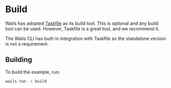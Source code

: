 # Build

Wails has adopted [Taskfile](https://taskfile.dev) as its build tool. This is optional
and any build tool can be used. However, Taskfile is a great tool, and we recommend it.

The Wails CLI has built-in integration with Taskfile so the standalone version is not a 
requirement.

## Building

To build the example, run:

```bash
wails run -t build
```
